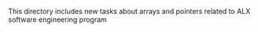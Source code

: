 This directory includes new tasks about arrays and pointers related to ALX software engineering program

